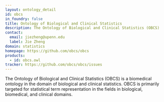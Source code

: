```yaml
---
layout: ontology_detail
id: obcs
in_foundry: false
title: Ontology of Biological and Clinical Statistics
description: The Ontology of Biological and Clinical Statistics (OBCS) is a biomedical ontology in the domain of biological and clinical statistics. OBCS is primarily targeted for statistical term representation in the fields in biological, biomedical, and clinical domains.
contact: 
  email: jiezheng@upenn.edu
  label: Jie Zheng
domain: statistics
homepage: https://github.com/obcs/obcs
products: 
  - id: obcs.owl
tracker: https://github.com/obcs/obcs/issues
---
```


The Ontology of Biological and Clinical Statistics (OBCS) is a biomedical ontology in the domain of biological and clinical statistics. OBCS is primarily targeted for statistical term representation in the fields in biological, biomedical, and clinical domains.
